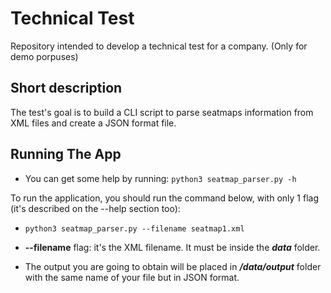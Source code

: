 # Technical Test
Repository intended to develop a technical test for a company. (Only for demo porpuses)

## Short description
The test's goal is to build a CLI script to parse seatmaps information from XML files and create a JSON format file.

 
## Running The App

- You can get some help by running: ```python3 seatmap_parser.py -h ```

To run the application, you should run the command below, with only 1 flag (it's described on the --help section too):

- ```python3 seatmap_parser.py --filename seatmap1.xml```

- **--filename** flag: it's the XML filename. It must be inside the ***data*** folder.

- The output you are going to obtain will be placed in ***/data/output*** folder with the same name of your file but in JSON format.



